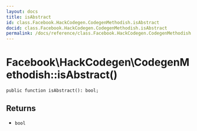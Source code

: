 ```yaml
---
layout: docs
title: isAbstract
id: class.Facebook.HackCodegen.CodegenMethodish.isAbstract
docid: class.Facebook.HackCodegen.CodegenMethodish.isAbstract
permalink: /docs/reference/class.Facebook.HackCodegen.CodegenMethodish.isAbstract/
---
```

# Facebook\\HackCodegen\\CodegenMethodish::isAbstract()




``` Hack
public function isAbstract(): bool;
```




## Returns




* ` bool `